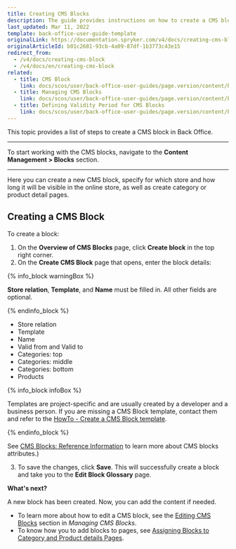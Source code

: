 ```yaml
---
title: Creating CMS Blocks
description: The guide provides instructions on how to create a CMS block in the Back Office.
last_updated: Mar 11, 2022
template: back-office-user-guide-template
originalLink: https://documentation.spryker.com/v4/docs/creating-cms-block
originalArticleId: b01c2681-93cb-4a09-87df-1b3773c43e15
redirect_from:
  - /v4/docs/creating-cms-block
  - /v4/docs/en/creating-cms-block
related:
  - title: CMS Block
    link: docs/scos/user/back-office-user-guides/page.version/content/blocks/cms-block.html
  - title: Managing CMS Blocks
    link: docs/scos/user/back-office-user-guides/page.version/content/blocks/managing-cms-blocks.html
  - title: Defining Validity Period for CMS Blocks
    link: docs/scos/user/back-office-user-guides/page.version/content/blocks/defining-validity-period-for-cms-blocks.html
---
```


This topic provides a list of steps to create a CMS block in Back Office.
***
To start working with the CMS blocks, navigate to the **Content Management > Blocks** section.
***
Here you can create a new CMS block, specify for which store and how long it will be visible in the online store, as well as create category or product detail pages.

## Creating a CMS Block

To create a block:

1. On the **Overview of CMS Blocks** page,  click  **Create block** in the top right corner.
2. On the **Create CMS Block** page that opens, enter the block details:

{% info_block warningBox %}

**Store relation**, **Template**, and **Name** must be filled in. All other fields are optional.

{% endinfo_block %}

* Store relation
* Template
* Name
* Valid from and Valid to
* Categories: top
* Categories: middle
* Categories: bottom
* Products

{% info_block infoBox %}

Templates are project-specific and are usually created by a developer and a business person. If you are missing a CMS Block template, contact them and refer to the [HowTo - Create a CMS Block template](/docs/scos/dev/tutorials-and-howtos/howtos/feature-howtos/cms/howto-create-cms-templates.html#cms-block-template).

{% endinfo_block %}

See [CMS Blocks: Reference Information](/docs/scos/user/back-office-user-guides/{{page.version}}/content/blocks/references/cms-block-reference-information.html) to learn more about CMS blocks attributes.)

3. To save the changes, click **Save**. This will successfully create a block and take you to the **Edit Block Glossary** page.

**What's next?**

A new block has been created. Now, you can add the content if needed.
* To learn more about how to edit a CMS block, see the [Editing CMS Blocks](/docs/scos/user/back-office-user-guides/{{page.version}}/content/blocks/managing-cms-blocks.html#editing-blocks) section in _Managing CMS Blocks_.
* To know how you to add blocks to pages, see [Assigning Blocks to Category and Product details Pages](/docs/scos/user/back-office-user-guides/{{page.version}}/content/blocks/assigning-blocks-to-category-or-product-pages.html).
